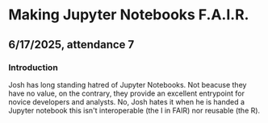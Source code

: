# Making Jupyter Notebooks F.A.I.R.

## 6/17/2025, attendance 7

### Introduction

Josh has long standing hatred of Jupyter Notebooks. Not beacuse they have no value, on the contrary, they provide an excellent entrypoint for novice developers and analysts. No, Josh hates it when he is handed a Jupyter notebook this isn't interoperable (the I in FAIR) nor reusable (the R).

